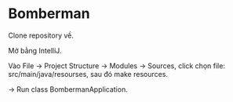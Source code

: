 # Bomberman

Clone repository về.

Mở bằng IntelliJ.

Vào File -> Project Structure -> Modules -> Sources, click chọn file: src/main/java/resourses, sau đó make resources.

-> Run class BombermanApplication.

